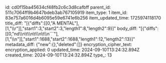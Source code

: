 id: cd0f15ba45634cf48fb2c6c3d8cafbff
parent_id: 511c7064ff9b4647bdeb3ab767105919
item_type: 1
item_id: 83e757a6016d4b6095e59e6741e6b256
item_updated_time: 1725974118170
title_diff: "[{\"diffs\":[[0,\"A MENTAL\"],[1,\"\\\r\"]],\"start1\":3,\"start2\":3,\"length1\":8,\"length2\":9}]"
body_diff: "[{\"diffs\":[[0,\"nd\\\n\\t\\\n\\t\\\n\\t\\\n```\"],[1,\"\\\n\"]],\"start1\":1688,\"start2\":1688,\"length1\":12,\"length2\":13}]"
metadata_diff: {"new":{},"deleted":[]}
encryption_cipher_text: 
encryption_applied: 0
updated_time: 2024-09-10T13:24:32.894Z
created_time: 2024-09-10T13:24:32.894Z
type_: 13